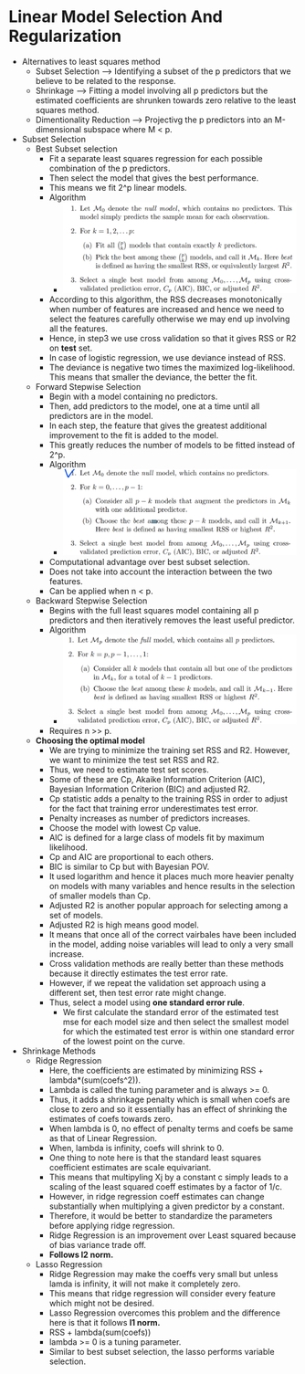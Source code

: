 # Linear Model Selection And Regularization
* Alternatives to least squares method
    * Subset Selection --> Identifying a subset of the p predictors that we believe to be related to the response.
    * Shrinkage --> Fitting a model involving all p predictors but the estimated coefficients are shrunken towards zero relative to the least squares method.
    * Dimentionality Reduction --> Projectivg the p predictors into an M-dimensional subspace where M < p.
* Subset Selection
    * Best Subset selection
        * Fit a separate least squares regression for each possible combination of the p predictors.
        * Then select the model that gives the best performance.
        * This means we fit 2^p linear models.
        * Algorithm
            * ![Algorithm_Best_Subset_Selection](./assets/images/Algorithm_Best_Subset_Selection.png)
        * According to this algorithm, the RSS decreases monotonically when number of features are increased and hence we need to select the features carefully otherwise we may end up involving all the features.
        * Hence, in step3 we use cross validation so that it gives RSS or R2 on **test** set.
        * In case of logistic regression, we use deviance instead of RSS.
        * The deviance is negative two times the maximized log-likelihood. This means that smaller the deviance, the better the fit.
    * Forward Stepwise Selection
        * Begin with a model containing no predictors.
        * Then, add predictors to the model, one at a time until all predictors are in the model.
        * In each step, the feature that gives the greatest additional improvement to the fit is added to the model.
        * This greatly reduces the number of models to be fitted instead of 2^p.
        * Algorithm
            * ![Algorithm_Forward_Stepwise_Selection](./assets/images/Algorithm_Forward_Stepwise_Selection.png)
        * Computational advantage over best subset selection.
        * Does not take into account the interaction between the two features.
        * Can be applied when n < p.
    * Backward Stepwise Selection
        * Begins with the full least squares model containing all p predictors and then iteratively removes the least useful predictor.
        * Algorithm
            * ![Algorithm_Backward_Stepwise_Selection](./assets/images/Algorithm_Backward_Stepwise_Selection.png)
        * Requires n >> p.
    * **Choosing the optimal model**
        * We are trying to minimize the training set RSS and R2. However, we want to minimize the test set RSS and R2.
        * Thus, we need to estimate test set scores.
        * Some of these are Cp, Akaike Information Criterion (AIC), Bayesian Information Criterion (BIC) and adjusted R2.
        * Cp statistic adds a penalty to the training RSS in order to adjust for the fact that training error underestimates test error.
        * Penalty increases as number of predictors increases.
        * Choose the model with lowest Cp value.
        * AIC is defined for a large class of models fit by maximum likelihood.
        * Cp and AIC are proportional to each others.
        * BIC is similar to Cp but with Bayesian POV.
        * It used logarithm and hence it places much more heavier penalty on models with many variables and hence results in the selection of smaller models than Cp.
        * Adjusted R2 is another popular approach for selecting among a set of models.
        * Adjusted R2 is high means good model.
        * It means that once all of the correct vairbales have been included in the model, adding noise variables will lead to only a very small increase.
        * Cross validation methods are really better than these methods because it directly estimates the test error rate.
        * However, if we repeat the validation set approach using a different set, then test error rate might change.
        * Thus, select a model using **one standard error rule**.
            * We first calculate the standard error of the estimated test mse for each model size and then select the smallest model for which the estimated test error is within one standard error of the lowest point on the curve.
* Shrinkage Methods
    * Ridge Regression
        * Here, the coefficients are estimated by minimizing RSS + lambda*(sum(coefs^2)).
        * Lambda is called the tuning parameter and is always >= 0.
        * Thus, it adds a shrinkage penalty which is small when coefs are close to zero and so it essentially has an effect of shrinking the estimates of coefs towards zero.
        * When lambda is 0, no effect of penalty terms and coefs be same as that of Linear Regression.
        * When, lambda is infinity, coefs will shrink to 0.
        * One thing to note here is that the standard least squares coefficient estimates are scale equivariant.
        * This means that multipyling Xj by a constant c simply leads to a scaling of the least squared coeff estimates by a factor of 1/c.
        * However, in ridge regression coeff estimates can change substantially when multiplying a given predictor by a constant.
        * Therefore, it would be better to standardize the parameters before applying ridge regression.
        * Ridge Regression is an improvement over Least squared because of bias variance trade off.
        * **Follows l2 norm.**
    * Lasso Regression
        * Ridge Regression may make the coeffs very small but unless lamda is infinity, it will not make it completely zero.
        * This means that ridge regression will consider every feature which might not be desired.
        * Lasso Regression overcomes this problem and the difference here is that it follows **l1 norm.**
        * RSS + lambda(sum(coefs))
        * lambda >= 0 is a tuning parameter.
        * Similar to best subset selection, the lasso performs variable selection.
